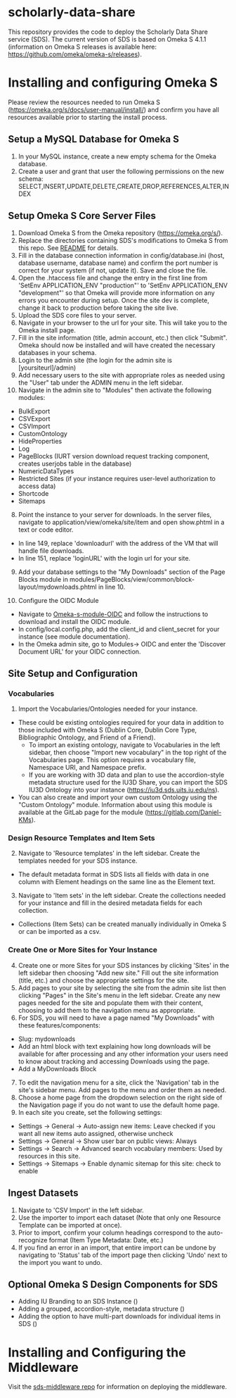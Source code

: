 # scholarly-data-share
This repository provides the code to deploy the Scholarly Data Share service (SDS). The current version of SDS is based on Omeka S 4.1.1 (information on Omeka S releases is available here: https://github.com/omeka/omeka-s/releases).


# Installing and configuring Omeka S

Please review the resources needed to run Omeka S (https://omeka.org/s/docs/user-manual/install/) and confirm you have all resources available prior to starting the install process.

## Setup a MySQL Database for Omeka S
1. In your MySQL instance, create a new empty schema for the Omeka database.
2. Create a user and grant that user the following permissions on the new schema:
	SELECT,INSERT,UPDATE,DELETE,CREATE,DROP,REFERENCES,ALTER,INDEX
	
## Setup Omeka S Core Server Files

1. Download Omeka S from the Omeka repository (https://omeka.org/s/).
2. Replace the directories containing SDS's modifications to Omeka S from this repo. See [README](./omeka/README.md) for details.
3. Fill in the database connection information in config/database.ini (host, database username, database name) and confirm the port number is correct for your system (if not, update it). Save and close the file.
4. Open the .htaccess file and change the entry in the first line from 'SetEnv APPLICATION_ENV "production"' to 'SetEnv APPLICATION_ENV "development"' so that Omeka will provide more information on any errors you encounter during setup. Once the site dev is complete, change it back to production before taking the site live.
5. Upload the SDS core files to your server.
6. Navigate in your browser to the url for your site. This will take you to the Omeka install page.
7. Fill in the site information (title, admin account, etc.) then click "Submit".
Omeka should now be installed and will have created the necessary databases in your schema.
8. Login to the admin site (the login for the admin site is [yoursiteurl]/admin)
9. Add necessary users to the site with appropriate roles as needed using the "User" tab under the ADMIN menu in the left sidebar.
10. Navigate in the admin site to "Modules" then activate the following modules:
- BulkExport
- CSVExport
- CSVImport
- CustomOntology
- HideProperties
- Log
- PageBlocks (IURT version download request tracking component, creates userjobs table in the database)
- NumericDataTypes
- Restricted Sites (if your instance requires user-level authorization to access data)
- Shortcode
- Sitemaps

8. Point the instance to your server for downloads. In the server files, navigate to application/view/omeka/site/item and open show.phtml in a text or code editor.
- In line 149, replace 'downloadurl' with the address of the VM that will handle file downloads.
- In line 151, replace 'loginURL' with the login url for your site.

9. Add your database settings to the "My Downloads" section of the Page Blocks module in modules/PageBlocks/view/common/block-layout/mydownloads.phtml in line 10.

10. Configure the OIDC Module
- Navigate to [Omeka-s-module-OIDC](https://indiana-university/omeka-s-module-oidc) and follow the instructions to download and install the OIDC module.
- In config/local.config.php, add the client_id and client_secret for your instance (see module documentation).
- In the Omeka admin site, go to Modules-> OIDC and enter the 'Discover Document URL' for your OIDC connection.

## Site Setup and Configuration

### Vocabularies
1. Import the Vocabularies/Ontologies needed for your instance.
- These could be existing ontologies required for your data in addition to those included with Omeka S (Dublin Core, Dublin Core Type, Bibliographic Ontology, and Friend of a Friend).
  - To import an existing ontology, navigate to Vocabularies in the left sidebar, then choose "Import new vocabulary" in the top right of the Vocabularies page. This option requires a vocabulary file, Namespace URI, and Namespace prefix.
  - If you are working with 3D data and plan to use the accordion-style metadata structure used for the IU3D Share, you can import the SDS IU3D Ontology into your instance (https://iu3d.sds.uits.iu.edu/ns).
- You can also create and import your own custom Ontology using the "Custom Ontology" module. Information about using this module is available at the GitLab page for the module (https://gitlab.com/Daniel-KMs).

### Design Resource Templates and Item Sets
2. Navigate to 'Resource templates' in the left sidebar. Create the templates needed for your SDS instance. 
- The default metadata format in SDS lists all fields with data in one column with Element headings on the same line as the Element text.
3. Navigate to 'Item sets' in the left sidebar. Create the collections needed for your instance and fill in the desired metadata fields for each collection.
- Collections (Item Sets) can be created manually individually in Omeka S or can be imported as a csv.

### Create One or More Sites for Your Instance
4. Create one or more Sites for your SDS instances by clicking 'Sites' in the left sidebar then choosing "Add new site." Fill out the site information (title, etc.) and choose the appropriate settings for the site.
5. Add pages to your site by selecting the site from the admin site list then clicking "Pages" in the Site's menu in the left sidebar. Create any new pages needed for the site and populate them with their content, choosing to add them to the navigation menu as appropriate. 
6. For SDS, you will need to have a page named "My Downloads" with these features/components:
  - Slug: mydownloads
  - Add an html block with text explaining how long downloads will be available for after processing and any other information your users need to know about tracking and accessing Downloads using the page.
  - Add a MyDownloads Block
7. To edit the navigation menu for a site, click the 'Navigation' tab in the site's sidebar menu. Add pages to the menu and order them as needed.
8. Choose a home page from the dropdown selection on the right side of the Navigation page if you do not want to use the default home page.
9. In each site you create, set the following settings:
  - Settings -> General -> Auto-assign new items: Leave checked if you want all new items auto assigned, otherwise uncheck
  - Settings -> General -> Show user bar on public views: Always
  - Settings -> Search -> Advanced search vocabulary members: Used by resources in this site.
  - Settings -> Sitemaps -> Enable dynamic sitemap for this site: check to enable

## Ingest Datasets
1. Navigate to 'CSV Import' in the left sidebar.
2. Use the importer to import each dataset (Note that only one Resource Template can be imported at once).
3. Prior to import, confirm your column headings correspond to the auto-recognize format (Item Type Metadata: Date, etc.)
4. If you find an error in an import, that entire import can be undone by navigating to 'Status' tab of the import page then clicking 'Undo' next to the import you want to undo.



## Optional Omeka S Design Components for SDS

- Adding IU Branding to an SDS Instance ()
- Adding a grouped, accordion-style, metadata structure ()
- Adding the option to have multi-part downloads for individual items in SDS ()



# Installing and Configuring the Middleware
Visit the [sds-middleware repo](https://github.com/indiana-university/sds-middleware) for information on deploying the middleware.
